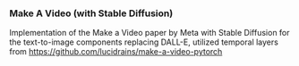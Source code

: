 ### Make A Video (with Stable Diffusion)

Implementation of the Make a Video paper by Meta with Stable Diffusion for the text-to-image components replacing DALL-E, utilized temporal layers from https://github.com/lucidrains/make-a-video-pytorch
